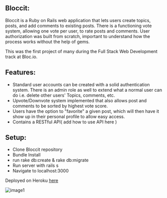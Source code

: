 ## Bloccit:

Bloccit is a Ruby on Rails web application that lets users create topics, posts, and add comments to existing posts.  There is a functioning vote system, allowing one vote per user, to rate posts and comments.  User authorization was built from scratch, important to understand how the process works without the help of gems.

This was the first project of many during the Full Stack Web Development track at Bloc.io.

## Features:

- Standard user accounts can be created with a solid authentication system.  There is an      admin role as well to extend what a normal user can do i.e. delete other users' Topics, comments, etc.
- Upvote/Downvote system implemented that also allows post and comments to be sorted by highest vote score.
- Users have the option to "favorite" a given post, which will then have it show up in their personal profile to allow easy access.
- Contains a RESTful API( add how to use API here )

## Setup:

- Clone Bloccit repository
- Bundle Install
- run rake db:create & rake db:migrate
- Run server with rails s
- Navigate to localhost:3000

Deployed on Heroku [here](https://arcane-depths-4489.herokuapp.com)

![image1](http://i392.photobucket.com/albums/pp9/gmb89/Screen%20Shot%202016-05-11%20at%2010.54.51%20PM_zps52y4vuen.png)
